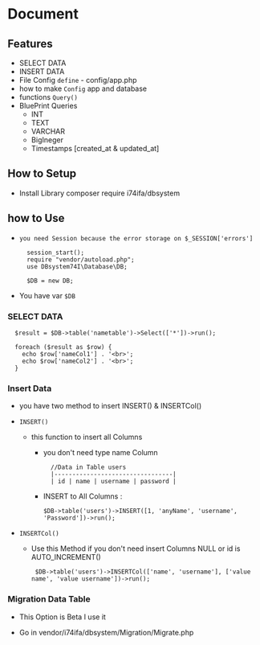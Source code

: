 # Document

## Features

- SELECT DATA
- INSERT DATA
- File Config `define` - config/app.php
- how to make `Config` app and database
- functions `Query()`
- BluePrint Queries
  - INT
  - TEXT
  - VARCHAR
  - BigIneger
  - Timestamps [created_at & updated_at]

## How to Setup

- Install Library
  composer require i74ifa/dbsystem

## how to Use

- `you need Session because the error storage on $_SESSION['errors']`

        session_start();
        require "vendor/autoload.php";
        use DBsystem74I\Database\DB;

        $DB = new DB;

* You have var `$DB`

### SELECT DATA

      $result = $DB->table('nametable')->Select(['*'])->run();

      foreach ($result as $row) {
        echo $row['nameCol1'] . '<br>';
        echo $row['nameCol2'] . '<br>';
      }

### Insert Data

  - you have two method to insert INSERT() & INSERTCol()
  - `INSERT()`

    - this function to insert all Columns

      - you don't need type name Column

              //Data in Table users
              |---------------------------------|
              | id | name | username | password |

      - INSERT to All Columns :

            $DB->table('users')->INSERT([1, 'anyName', 'username', 'Password'])->run();

  - `INSERTCol()`

    - Use this Method if you don't need insert Columns NULL or id is AUTO_INCREMENT()

           $DB->table('users')->INSERTCol(['name', 'username'], ['value name', 'value username'])->run();
  
### Migration Data Table

+ This Option is Beta I use it 
* Go in vendor/i74ifa/dbsystem/Migration/Migrate.php

